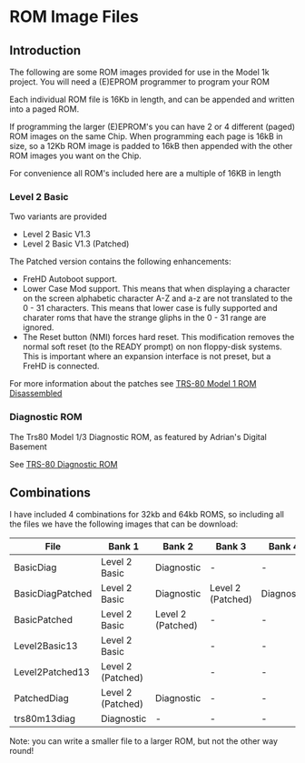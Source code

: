 # ROM Image Files

## Introduction

The following are some ROM images provided for use in the Model 1k project.
You will need a (E)EPROM programmer to program your ROM

Each individual ROM file is 16Kb in length, and can be appended and written into a paged ROM.

If programming the larger (E)EPROM's you can have 2 or 4 different (paged) ROM images on the same Chip.
When programming each page is 16kB in size, so a 12Kb ROM image is padded to 16kB then appended
with the other ROM images you want on the Chip.

For convenience all ROM's included here are a multiple of 16KB in length

### Level 2 Basic

Two variants are provided
- Level 2 Basic V1.3
- Level 2 Basic V1.3 (Patched)

The Patched version contains the following enhancements:
- FreHD Autoboot support.
- Lower Case Mod support. This means that when displaying a character on the screen alphabetic
  character A-Z and a-z are not translated to the 0 - 31 characters. This means that lower case is 
  fully supported and charater roms that have the strange gliphs in the 0 - 31 range are ignored.
- The Reset button (NMI) forces hard reset. This modification removes the normal soft reset 
  (to the READY prompt) on non floppy-disk systems. This is important where an expansion interface 
  is not preset, but a FreHD is connected.

For more information about the patches see [TRS-80 Model 1 ROM Disassembled](https://github.com/kiwisincebirth/TRS-80)

### Diagnostic ROM

The Trs80 Model 1/3 Diagnostic ROM, as featured by Adrian's Digital Basement

See [TRS-80 Diagnostic ROM](https://github.com/misterblack1/trs80-diagnosticrom)

## Combinations

I have included 4 combinations for 32kb and 64kb ROMS, so including all the files
we have the following images that can be download:

| File             | Bank 1            | Bank 2            | Bank 3            | Bank 4     | Size |
|------------------|-------------------|-------------------|-------------------|------------|------|
| BasicDiag        | Level 2 Basic     | Diagnostic        | -                 | -          | 32k  |
| BasicDiagPatched | Level 2 Basic     | Diagnostic        | Level 2 (Patched) | Diagnostic | 64k  |
| BasicPatched     | Level 2 Basic     | Level 2 (Patched) | -                 | -          | 32k  |
| Level2Basic13    | Level 2 Basic     |                   | -                 | -          | 16k  |
| Level2Patched13  | Level 2 (Patched) |                   | -                 | -          | 16k  |
| PatchedDiag      | Level 2 (Patched) | Diagnostic        | -                 | -          | 32k  |
| trs80m13diag     | Diagnostic        | -                 | -                 | -          | 16k  |

Note: you can write a smaller file to a larger ROM, but not the other way round!
